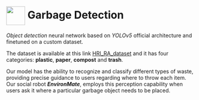 # <img src="https://i.imgur.com/MYUQ9Cb.png" width="50" height="50" align="center"> Garbage Detection 

*Object detection* neural network based on *YOLOv5* official architecture and finetuned on a custom dataset.

The dataset is available at this link [HRI_RA_dataset](https://universe.roboflow.com/sappia/hri-ra-mtc9l) and it has four categories: **plastic**, **paper**, **compost** and **trash**.

Our model has the ability to recognize and classify different types of waste, providing precise guidance to users regarding where to throw each item. Our social robot ***EnvironMate***, employs this perception capability when users ask it where a particular garbage object needs to be placed.
